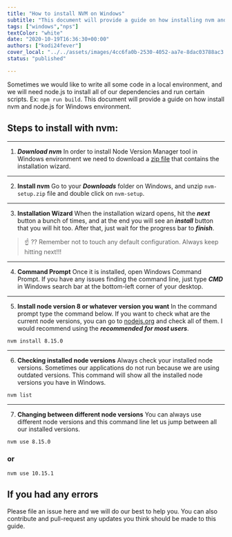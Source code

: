 ```yaml
---
title: "How to install NVM on Windows"
subtitle: "This document will provide a guide on how installing nvm and node.js for Windows environment"
tags: ["windows","nps"]
textColor: "white"
date: "2020-10-19T16:36:30+00:00"
authors: ["kodi24fever"]
cover_local: "../../assets/images/4cc6fa0b-2530-4052-aa7e-8dac03788ac3.png"
status: "published"

---
```


Sometimes we would like to write all some code in a local environment, and we will need node.js to install all of our dependencies and run certain scripts. Ex: ```npm run build```.
This document will provide a guide on how install nvm and node.js for Windows environment.
  
## Steps to install with nvm:
***
1. ***Download nvm*** 
In order to install Node Version Manager tool in Windows environment we need to download a [zip file](https://github.com/coreybutler/nvm-windows/releases/download/1.1.7/nvm-setup.zip) that contains the installation wizard.
***
  2. **Install nvm**
  Go to your ***Downloads*** folder on Windows, and unzip ```nvm-setup.zip``` file and double click on ```nvm-setup```.
  ***
  
  3. **Installation Wizard**
 When the installation wizard opens, hit the ***next*** button a bunch of times, and at the end you will see an ***install*** button that you will hit too. After that, just wait for the progress bar to ***finish***. 
 
> :point_up: ?? Remember not to touch any default configuration. Always keep hitting next!!!
***
  4. **Command Prompt**
Once it is installed, open Windows Command Prompt. If you have any issues finding the command line, just type ***CMD*** in Windows search bar at the bottom-left corner of your desktop. 
***

5. **Install node version 8 or whatever version you want**
In the command prompt type the command below. If you want to check what are the current node versions, you can go to [nodejs.org](https://nodejs.org/en/) and check all of them. I would recommend using the ***recommended for most users***.
```
nvm install 8.15.0
```
***
6. **Checking installed node versions**
Always check your installed node versions. Sometimes our applications do not run because we are using outdated versions. This command will show all the installed node versions you have in Windows.
```
nvm list
```
  ***
  
  7. **Changing between different node versions**
  You can always use different node versions and this command line let us jump between all our installed versions.
  ```
  nvm use 8.15.0
  ```
  ### or
  ```
  nvm use 10.15.1
  ```
 ## If you had any errors
 
 Please file an issue here and we will do our best to help you. You can also contribute and pull-request any updates you think should be made to this guide.
